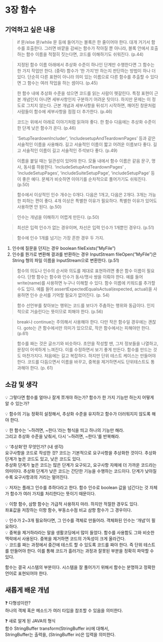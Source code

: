 # **3장 함수** #

## **기억하고 싶은 내용**

> if 문/else 문/while 문 등에 들어가는 블록은 한 줄이어야 한다. 대개 거기서 함수를 호출한다. 그러면 바깥을 감싸는 함수가 작아질 뿐 아니라, 블록 안에서 호출하는 함수 이름을 적절히 짓는다면, 코드를 이해하기도 쉬워진다. (p.44)
>

> 지정된 함수 이름 아래에서 추상화 수준이 하나인 단계만 수행한다면 그 함수는 한 가지 작업만 한다. (중략) 함수가 ‘한 가지’만 하는지 판단하는 방법이 하나 더 있다. 단순히 다른 표현이 아니라 의미 있는 이름으로 다른 함수를 추출할 수 있다면 그 함수는 여러 작업을 하는 셈이다. (p.45)
>

> 한 함수 내에 추상화 수준을 섞으면 코드를 읽는 사람이 헷갈린다. 특정 표현이 근본 개념인지 아니면 세부사항인지 구분하기 어려운 탓이다. 하지만 문제는 이 정도로 그치지 않는다. 근본 개념과 세부사항을 뒤섞기 시작하면, 깨어진 창문처럼 사람들이 함수에 세부사항을 점점 더 추가한다. (p.46)
>

> 코드는 위에서 아래로 이야기처럼 읽혀야 좋다. 한 함수 다음에는 추상화 수준이 한 단계 낮은 함수가 온다. (p.46)
>

> ‘SetupTeardownIncluder’, ‘includesetupAndTeardownPages’ 등과 같은 서술적인 이름을 사용해라. 길고 서술적인 이름이 짧고 어려운 이름보다 좋다. 길고 서술적인 이름이 길고 서술적인 주석보다 좋다. (p.49)
>

> 이름을 붙일 때는 일관성이 있어야 한다. 모듈 내에서 함수 이름은 같음 문구, 명사, 동사를 하용한다. ‘includeSetupAndTeardownPages’ , ‘includeSetupPages’, ‘includeSuiteSetupPage’, ‘includeSetupPage’ 등이 좋은 예다. 문체가 비슷하면 이야기를 순차적으로 풀어가기도 쉬워진다. (p.50)
>

> 함수에서 이상적인 인수 개수는 0개다. 다음은 1개고, 다음은 2개다. 3개는 가능한 피하는 편이 좋다. 4개 이상은 특별한 이유가 필요하다. 특별한 이유가 있어도 사용하면 안 된다. (p.50)
>

> 인수는 개념을 이해하기 어렵게 만든다. (p.50)
>

> 최선은 입력 인수가 없는 경우이며, 차선은 입력 인수가 1개뿐인 경우다. (p.51)
>

> 함수에 인수 1개를 넘기는 가장 흔한 경우 두 가지.
1. 인수에 질문을 던지는 경우
boolean fileExists(”MyFile”)
2. 인수를 뭔가로 변환해 결과를 반환하는 경우
InputStream fileOpen(”MyFile”)은 String 형의 파일 이름을 InputStream으로 변환한다. (p.51)
>

> 함수의 의도나 인수의 순서와 의도를 제대로 표현하려면 좋은 함수 이름이 필요수다.
단항 함수는 함수와 인수가 동사/명사 쌍을 이뤄야 한다. 예를 들어 write(name)를 사용하면 누구나 이해할 수 있다.
함수 이름에 키워드를 추가할 수도 있다. 예를 들어 assertExpectedEqualsActual(expected, actual)을 사용하면 인수 순서를 기억할 필요가 없어진다. (p. 54)
>

> 함수 선언부를 찾아보는 행위는 코드를 보다가 주춤하는 행위와 동급이다. 인지적으로 거슬린다는 뜻이므로 피해야 한다. (p.56)
>

> break나 continue는 주의해서 사용해야 한다. 다만 작은 함수일 경우에는 괜찮다. goto는 큰 함수에서만 의미가 있으므로, 작은 함수에서는 피해야만 한다. (p.61)
>

> 함수를 짜는 것은 글쓰기와 비슷하다. 초안을 작성할 땐, 그저 정보들을 나열하고, 문장이 어색하게 느껴진다. 이를 수정하면서 보기 좋게 만든다.
함수를 만드는 것도 마찬가지다. 처음에는 길고 복잡하다. 하지만 단위 테스트 케이스는 만들어야 한다. 코드를 다듬으면서 이름을 바꾸고, 중복을 제거하면서도 단위테스트도 통과해야 한다. (p. 61)
>

## **소감 및 생각**

💡 그렇다면 함수를 얼마나 잘게 쪼개야 하는가? 함수가 한 가지 기능만 하는지 어떻게 알 수 있는가?

💡 함수의 기능 정확히 설정해서, 추상화 수준을 유지하고 함수가 더러워지지 않도록 해야 한다.

💡 한 함수는 ‘~하려면, ~한다.’라는 형식을 띄고 하나의 기능만 해라.   
그리고 추상화 수준을 낮춰서, 다시 ‘~하려면, ~한다.’를 반복해라.

💡 ‘추상화’란 무엇인가? (내 생각)   
요구사항을 코드로 작성한 것? 코드는 기본적으로 요구사항을 추상화한 것이다. 추상화 단계가 높은 코드도 있고, 낮은 코드도 있다.   
추상화 단계가 높은 코드는 많은 단계가 요구되고, 요구사항 자체에 더 가까운 코드라는 의미이다. 추상화 단계가 낮은 코드는 간단한 기능을 수행하는 코드이다. 단계가 낮아질 수록 요구사항과의 거리는 멀어진다.

💡 저자는 플래그 인수를 추하다라고 한다.    함수 인수로 boolean 값을 넘긴다는 것 자체가 함수가 여러 가지를 처리한다는 뜻이기 때문이다.

💡 이항 함수, 삼항 함수는 가급적 사용하지 마라. 하지만 적절한 경우도 있다.   
좌표값을 저장하는 이항 함수, 부동소수점 비교 삼항 함수가 그 경우이다.

</aside>



<aside>
💡 인수가 2~3개 필요하다면, 그 인수를 객체로 만들어라.   객체화된 인수는 ‘개념’이 필요하다.

</aside>



<aside>
💡 중복을 제거하라라는 말을 생활코딩에서 많이 들었다.   함수를 사용함도 그와 비슷한 맥락에서 사용된다.   중복을 제거하면 코드의 가독성이 크게 올라간다.

</aside>



<aside>
💡 코드를 짜는 과정에서 중간에 테스트 할 수 있도록 코드를 짜야 한다.   즉 단위 테스트를 만들어야 한다.   이를 통해 코드가 흘러가는 과정과 잘못된 부분을 정확히 파악할 수 있다.

</aside>

함수는 결국 시스템의 부분이다. 시스템을 잘 풀어가기 위해서 함수는 분명하고 정확한 언어로 표현되어야 한다.

## ****새롭게 배운 개념****

❓ 다형성이란?  
하나의 객체 혹은 메소드가 여러 타입을 참조할 수 있음을 의미한다.

❓ 새로 알게 된 JAVA의 형식  
함수 StringBuffer transform(StringBuffer in)에 대해서,  
StringBuffer는 출력을, (StringBuffer in)은 입력을 의미한다.
